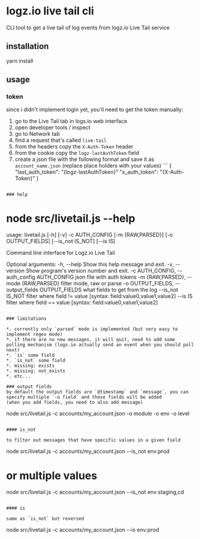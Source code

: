 # logz.io live tail cli

CLI tool to get a live tail of log events from logz.io Live Tail service

## installation
yarn install

## usage

### token
since i didn't implement login yet, you'll need to get the token manually:

1. go to the Live Tail tab in logs.io web interface
1. open developer tools / inspect
1. go to Network tab
1. find a request that's called `live-tail`
1. from the headers copy the `X-Auth-Token` header
1. from the cookie copy the `logz-lastAuthToken` field
1. create a json file with the following format and save it as `account_name.json` (replace place holders with your values) ```
{
    "last_auth_token":  "{logz-lastAuthToken}"
    "x_auth_token": "{X-Auth-Token}"
}
```

### help
```
# node src/livetail.js --help

usage: livetail.js [-h] [-v] -c AUTH_CONFIG [-m {RAW,PARSED}]
                   [-o OUTPUT_FIELDS] [--is_not IS_NOT] [--is IS]


Command line interface for Logz.io Live Tail

Optional arguments:
  -h, --help            Show this help message and exit.
  -v, --version         Show program's version number and exit.
  -c AUTH_CONFIG, --auth_config AUTH_CONFIG
                        json file with auth tokens
  -m {RAW,PARSED}, --mode {RAW,PARSED}
                        filter mode, raw or parse
  -o OUTPUT_FIELDS, --output_fields OUTPUT_FIELDS
                        what fields to get from the log
  --is_not IS_NOT       filter where field != value [syntax: field:value0,value1,value2]
  --is IS               filter where field == value [syntax: field:value0,value1,value2]
```

### limitations

*. corrently only `parsed` mode is implemented (but very easy to implement regex mode)
*. if there are no new messages, it will quit, need to add some polling mechanism (logs.io actually send an event when you should poll next)
*. `is` some field
*. `is_not` some field
*. missing: exists
*. missing: not_exists
*. etc...

### output fields
by default the output fields are `@timestamp` and `message`, you can specify multiple `-o field` and these fields will be added
(when you add fields, you need to also add message)

```
node src/livetail.js -c accounts/my_account.json -o module -o env -o level
```

#### is_not

to filter out messages that have specific values in a given field

```
node src/livetail.js -c accounts/my_account.json --is_not env:prod


# or multiple values
node src/livetail.js -c accounts/my_account.json --is_not env:staging,cd
```

#### is

same as `is_not` but reversed

```
node src/livetail.js -c accounts/my_account.json --is env:prod
```
